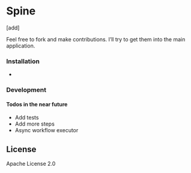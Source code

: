 # Spine

[add]

Feel free to fork and make contributions. I’ll try to get them into the main application.

### Installation

-

### Development

#### Todos in the near future

- Add tests
- Add more steps
- Async workflow executor

License
----

Apache License 2.0

